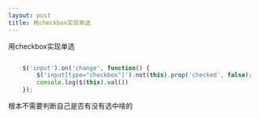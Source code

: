 ```yaml
---
layout: post
title: 用checkbox实现单选
---
```

用checkbox实现单选
<!-- more -->
```js

    $('input').on('change', function() {
        $('input[type="checkbox"]').not(this).prop('checked', false);
        console.log($(this).val())
    });

```

根本不需要判断自己是否有没有选中啥的